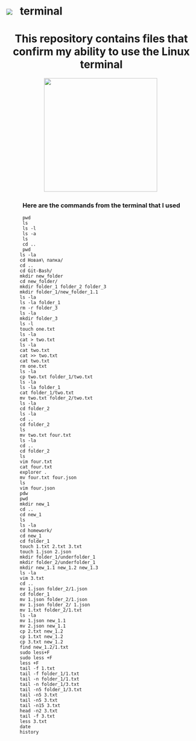 # <img src="https://drive.google.com/uc?export=download&confirm=no_antivirus&id=13fXL6deyXq9XC9b0yC8kuFWG44dY54n8"/> &nbsp; terminal
<h1 align="center">This repository contains files that confirm my ability to use the Linux terminal</h1>

<div align="center">
  <img src="https://drive.google.com/uc?export=download&confirm=no_antivirus&id=1HQvXiDvZ27AnZSbYMZf8N9L41sEuddc9"  width="300" height="300"/>&nbsp;
</div>
<h3 align="center">Here are the commands from the terminal that I used</h3>

```
      pwd
      ls
      ls -l
      ls -a
      ls
      cd ..
      pwd
     ls -la
     cd Новая\ папка/
     cd ..
     cd Git-Bash/
     mkdir new_folder
     cd new_folder/
     mkdir folder_1 folder_2 folder_3
     mkdir folder_1/new_folder_1.1
     ls -la
     ls -la folder_1
     rm -r folder_3
     ls -la
     mkdir folder_3
     ls -l
     touch one.txt
     ls -la
     cat > two.txt
     ls -la
     cat two.txt
     cat >> two.txt
     cat two.txt
     rm one.txt
     ls -la
     cp two.txt folder_1/two.txt
     ls -la
     ls -la folder_1
     cat folder_1/two.txt
     mv two.txt folder_2/two.txt
     ls -la
     cd folder_2
     ls -la
     cd ..
     cd folder_2
     ls
     mv two.txt four.txt
     ls -la
     cd ..
     cd folder_2
     ls
     vim four.txt
     cat four.txt
     explorer .
     mv four.txt four.json
     ls
     vim four.json
     pdw
     pwd
     mkdir new_1
     cd ..
     cd new_1
     ls
     ls -la
     cd homework/
     cd new_1
     cd folder_1
     touch 1.txt 2.txt 3.txt
     touch 1.json 2.json
     mkdir folder_1/underfolder_1
     mkdir folder_2/underfolder_1
     mkdir new_1.1 new_1.2 new_1.3
     ls -la
     vim 3.txt
     cd ..
     mv 1.json folder_2/1.json
     cd folder_1
     mv 1.json folder_2/1.json
     mv 1.json folder_2/ 1.json
     mv 1.txt folder_2/1.txt
     ls -la
     mv 1.json new_1.1
     mv 2.json new_1.1
     cp 2.txt new_1.2
     cp 1.txt new_1.2
     cp 3.txt new_1.2
     find new_1.2/1.txt
     sudo less+F
     sudo less +F
     less +F
     tail -f 1.txt
     tail -f folder_1/1.txt
     tail -n folder_1/1.txt
     tail -n folder_1/3.txt
     tail -n5 folder_1/3.txt
     tail -n5 3.txt
     tail -n5 3.txt
     tail -n15 3.txt
     head -n2 3.txt
     tail -f 3.txt
     less 3.txt
     date
     history
```
